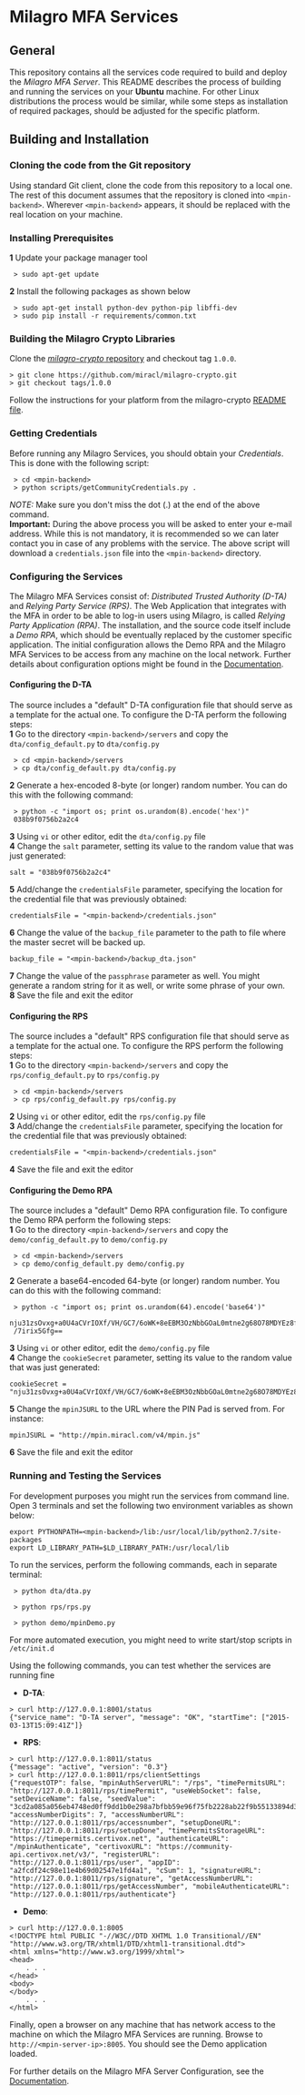 # Milagro MFA Services

## General

This repository contains all the services code required to build and deploy the *Milagro MFA Server*.
This README describes the process of building and running the services on your **Ubuntu** machine.
For other Linux distributions the process would be similar, while some steps as installation of
required packages, should be adjusted for the specific platform.

## Building and Installation

### Cloning the code from the Git repository

Using standard Git client, clone the code from this repository to a local one.
The rest of this document assumes that the repository is cloned into `<mpin-backend>`.
Wherever `<mpin-backend>` appears, it should be replaced with the real location on your machine.

### Installing Prerequisites

**1** Update your package manager tool
```
 > sudo apt-get update
```
**2** Install the following packages as shown below
```
 > sudo apt-get install python-dev python-pip libffi-dev
 > sudo pip install -r requirements/common.txt
```

### Building the Milagro Crypto Libraries

Clone the [_milagro-crypto_ repository](https://github.com/miracl/milagro-crypto) and checkout tag `1.0.0`.
```
> git clone https://github.com/miracl/milagro-crypto.git
> git checkout tags/1.0.0
``` 
Follow the instructions for your platform from the milagro-crypto [README file](https://github.com/miracl/milagro-crypto/blob/master/README.md#build-instructions).

### Getting Credentials

Before running any Milagro Services, you should obtain your *Credentials*.
This is done with the following script:
```
 > cd <mpin-backend>
 > python scripts/getCommunityCredentials.py .
```
*NOTE:* Make sure you don't miss the dot (.) at the end of the above command.<br/>
**Important:** During the above process you will be asked to enter your e-mail address. While this is not mandatory, it is recommended so we can later contact you in case of any problems with the service.
The above script will download a `credentials.json` file into the `<mpin-backend>` directory.

### Configuring the Services

The Milagro MFA Services consist of: *Distributed Trusted Authority (D-TA)* and *Relying Party Service (RPS)*.
The Web Application that integrates with the MFA in order to be able to log-in users using Milagro, is called *Relying Party Application (RPA)*.
The installation, and the source code itself include a *Demo RPA*, which should be eventually replaced by the customer specific application.
The initial configuration allows the Demo RPA and the Milagro MFA Services to be access from any machine on the local network.
Further details about configuration options might be found in the [Documentation](http://docs.miracl.com/m-pin-core-configuration).

#### Configuring the D-TA

The source includes a "default" D-TA configuration file that should serve as a template for the actual one. To configure the D-TA perform the following steps:<br/>
**1** Go to the directory `<mpin-backend>/servers` and copy the `dta/config_default.py` to `dta/config.py`
```
 > cd <mpin-backend>/servers
 > cp dta/config_default.py dta/config.py
```
**2** Generate a hex-encoded 8-byte (or longer) random number. You can do this with the following command:
```
 > python -c "import os; print os.urandom(8).encode('hex')"
 038b9f0756b2a2c4
```
**3** Using `vi` or other editor, edit the `dta/config.py` file<br/>
**4** Change the `salt` parameter, setting its value to the random value that was just generated:
```
salt = "038b9f0756b2a2c4"
```
**5** Add/change the `credentialsFile` parameter, specifying the location for the credential file that was previously obtained:
```
credentialsFile = "<mpin-backend>/credentials.json"
```
**6** Change the value of the `backup_file` parameter to the path to file where the master secret will be backed up.<br/>
```
backup_file = "<mpin-backend>/backup_dta.json"
```
**7** Change the value of the `passphrase` parameter as well. You might generate a random string for it as well, or write some phrase of your own.<br/>
**8** Save the file and exit the editor

#### Configuring the RPS

The source includes a "default" RPS configuration file that should serve as a template for the actual one. To configure the RPS perform the following steps:<br/>
**1** Go to the directory `<mpin-backend>/servers` and copy the `rps/config_default.py` to `rps/config.py`
```
 > cd <mpin-backend>/servers
 > cp rps/config_default.py rps/config.py
```
**2** Using `vi` or other editor, edit the `rps/config.py` file<br/>
**3** Add/change the `credentialsFile` parameter, specifying the location for the credential file that was previously obtained:
```
credentialsFile = "<mpin-backend>/credentials.json"
```
**4** Save the file and exit the editor

#### Configuring the Demo RPA

The source includes a "default" Demo RPA configuration file. To configure the Demo RPA perform the following steps:<br/>
**1** Go to the directory `<mpin-backend>/servers` and copy the `demo/config_default.py` to `demo/config.py`
```
 > cd <mpin-backend>/servers
 > cp demo/config_default.py demo/config.py
```
**2** Generate a base64-encoded 64-byte (or longer) random number. You can do this with the following command:
```
 > python -c "import os; print os.urandom(64).encode('base64')"
 nju31zsOvxg+a0U4aCVrIOXf/VH/GC7/6oWK+8eEBM3OzNbbGOaL0mtne2g68O78MDYEz8fQz4MG
 /7irix5Gfg==
```
**3** Using `vi` or other editor, edit the `demo/config.py` file<br/>
**4** Change the `cookieSecret` parameter, setting its value to the random value that was just generated:
```
cookieSecret = "nju31zsOvxg+a0U4aCVrIOXf/VH/GC7/6oWK+8eEBM3OzNbbGOaL0mtne2g68O78MDYEz8fQz4MG/7irix5Gfg=="
```
**5** Change the `mpinJSURL` to the URL where the PIN Pad is served from. For instance:
```
mpinJSURL = "http://mpin.miracl.com/v4/mpin.js"
```
**6** Save the file and exit the editor

### Running and Testing the Services

For development purposes you might run the services from command line. Open 3 terminals and set the following two environment variables as shown below:
```
export PYTHONPATH=<mpin-backend>/lib:/usr/local/lib/python2.7/site-packages
export LD_LIBRARY_PATH=$LD_LIBRARY_PATH:/usr/local/lib
```
To run the services, perform the following commands, each in separate terminal:
```
 > python dta/dta.py
```
```
 > python rps/rps.py
```
```
 > python demo/mpinDemo.py
```
For more automated execution, you might need to write start/stop scripts in `/etc/init.d`

Using the following commands, you can test whether the services are running fine
- **D-TA**:
```
> curl http://127.0.0.1:8001/status
{"service_name": "D-TA server", "message": "OK", "startTime": ["2015-03-13T15:09:41Z"]}
```
- **RPS**:
```
> curl http://127.0.0.1:8011/status
{"message": "active", "version": "0.3"}
> curl http://127.0.0.1:8011/rps/clientSettings
{"requestOTP": false, "mpinAuthServerURL": "/rps", "timePermitsURL": "http://127.0.0.1:8011/rps/timePermit", "useWebSocket": false, "setDeviceName": false, "seedValue": "3cd2a085a056eb4748ed0ff9dd1b0e298a7bfbb59e96f75fb2228ab22f9b55133894d36edec166d5eb8c2941c0ddf16aea70f1fa392a41486c463c715e5b4a696c0bed2d264011852f23a33172a19636da27a5df90d49bcde5c8a36bb0c5cb1abe67345d", "accessNumberDigits": 7, "accessNumberURL": "http://127.0.0.1:8011/rps/accessnumber", "setupDoneURL": "http://127.0.0.1:8011/rps/setupDone", "timePermitsStorageURL": "https://timepermits.certivox.net", "authenticateURL": "/mpinAuthenticate", "certivoxURL": "https://community-api.certivox.net/v3/", "registerURL": "http://127.0.0.1:8011/rps/user", "appID": "a2fcdf24c98e11e4b69d02547e1fd4a1", "cSum": 1, "signatureURL": "http://127.0.0.1:8011/rps/signature", "getAccessNumberURL": "http://127.0.0.1:8011/rps/getAccessNumber", "mobileAuthenticateURL": "http://127.0.0.1:8011/rps/authenticate"}
```
- **Demo**:
```
> curl http://127.0.0.1:8005
<!DOCTYPE html PUBLIC "-//W3C//DTD XHTML 1.0 Transitional//EN" "http://www.w3.org/TR/xhtml1/DTD/xhtml1-transitional.dtd">
<html xmlns="http://www.w3.org/1999/xhtml">
<head>
	. . .
</head>
<body>
</body>
	. . .
</html>
```
Finally, open a browser on any machine that has network access to the machine on which the Milagro MFA Services are running. Browse to `http://<mpin-server-ip>:8005`.
You should see the Demo application loaded.

For further details on the Milagro MFA Server Configuration, see the [Documentation](http://docs.miracl.com/m-pin-core).
